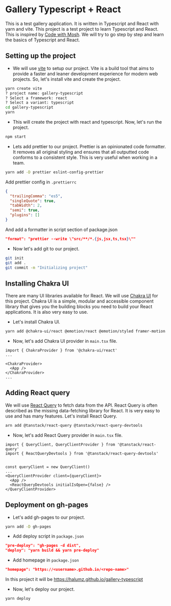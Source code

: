 # Gallery Typescript + React

This is a test gallery application. It is written in Typescript and React with yarn and vite. This project is a test project to learn Typescript and React. This is inspired by [Code with Mosh](https://codewithmosh.com/). We will try to go step by step and learn the basics of Typescript and React.

## Setting up the project

- We will use [vite](https://vitejs.dev/) to setup our project. Vite is a build tool that aims to provide a faster and leaner development experience for modern web projects. So, let's install vite and create the project.

```bash
yarn create vite
? project name: gallery-typescript
? Select a framework: react
? Select a variant: typescript
cd gallery-typescript
yarn
```

- This will create the project with react and typescript. Now, let's run the project.

```bash
npm start
```

- Lets add prettier to our project. Prettier is an opinionated code formatter. It removes all original styling and ensures that all outputted code conforms to a consistent style. This is very useful when working in a team.

```bash
yarn add -D prettier eslint-config-prettier
```

Add prettier config in `.prettierrc`

```json
{
  "trailingComma": "es5",
  "singleQuote": true,
  "tabWidth": 2,
  "semi": true,
  "plugins": []
}
```

And add a formatter in script section of package.json

```json
"format": "prettier --write \"src/**/*.{js,jsx,ts,tsx}\""
```

- Now let's add git to our project.

```bash
git init
git add .
git commit -m "Initializing project"
```

## Installing Chakra UI

There are many UI libraries available for React. We will use [Chakra UI](https://chakra-ui.com/) for this project. Chakra UI is a simple, modular and accessible component library that gives you the building blocks you need to build your React applications. It is also very easy to use.

- Let's install Chakra UI.

```bash
yarn add @chakra-ui/react @emotion/react @emotion/styled framer-motion
```

- Now, let's add Chakra UI provider in `main.tsx` file.

```tsx
import { ChakraProvider } from '@chakra-ui/react'
...

<ChakraProvider>
  <App />
</ChakraProvider>
...
```

## Adding React query

We will use [React Query](https://react-query.tanstack.com/) to fetch data from the API. React Query is often described as the missing data-fetching library for React. It is very easy to use and has many features. Let's install React Query.

```bash
arn add @tanstack/react-query @tanstack/react-query-devtools
```

- Now, let's add React Query provider in `main.tsx` file.

```tsx
import { QueryClient, QueryClientProvider } from '@tanstack/react-query'
import { ReactQueryDevtools } from '@tanstack/react-query-devtools'


const queryClient = new QueryClient()
...
<QueryClientProvider client={queryClient}>
  <App />
  <ReactQueryDevtools initialIsOpen={false} />
</QueryClientProvider>
```

## Deployment on gh-pages

- Let's add gh-pages to our project.

```bash
yarn add -D gh-pages
```

- Add deploy script in `package.json`

```json
"pre-deploy": "gh-pages -d dist",
"deploy": "yarn build && yarn pre-deploy"
```

- Add homepage in `package.json`

```json
"homepage": "https://<username>.github.io/<repo-name>"
```

In this project it will be https://halumz.github.io/gallery-typescript

- Now, let's deploy our project.

```bash
yarn deploy
```
